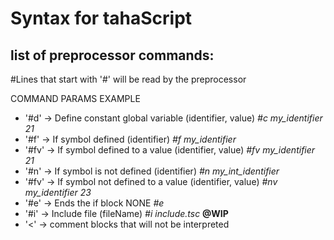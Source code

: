 Syntax for tahaScript
=====================

list of preprocessor commands:
------------------------------

#Lines that start with '#' will be read by the preprocessor

COMMAND                                               PARAMS                         EXAMPLE

* '#d'    -> Define constant global variable         (identifier, value)             *#c my_identifier 21*
* '#f'    -> If symbol defined                       (identifier)                    *#f my_identifier*
* '#fv'   -> If symbol defined to a value            (identifier, value)             *#fv my_identifier 21*
* '#n'    -> If symbol is not defined                (identifier)                    *#n my_int_identifier*
* '#fv'   -> If symbol not defined to a value        (identifier, value)             *#nv my_identifier 23*
* '#e'    -> Ends the if block                       NONE                            *#e*
* '#i'    -> Include file                            (fileName)                      *#i include.tsc*             __@WIP__
* '<'     -> comment blocks that will not be interpreted



